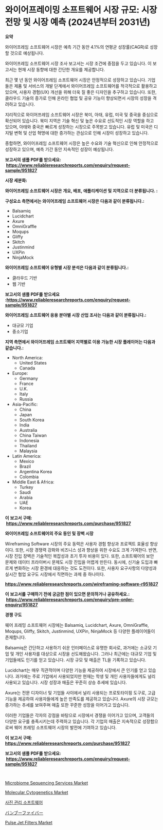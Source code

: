 <p><h1>와이어프레이밍 소프트웨어 시장 규모: 시장 전망 및 시장 예측 (2024년부터 2031년)</h1></p><p><strong>요약</strong></p>
<p><p>와이어프레임 소프트웨어 시장은 예측 기간 동안 4.1%의 연평균 성장률(CAGR)로 성장할 것으로 예상됩니다. </p><p>와이어프레임 소프트웨어 시장 조사 보고서는 시장 조건에 중점을 두고 있습니다. 이 보고서는 현재 시장 동향에 대한 간단한 개요를 제공합니다. </p><p>최근 몇 년 동안 와이어프레임 소프트웨어 시장은 안정적으로 성장하고 있습니다. 기업들은 제품 및 서비스의 개발 단계에서 와이어프레임 소프트웨어를 적극적으로 활용하고 있으며, 사용자 경험(UX) 개선을 위해 더욱 질 좋은 디자인을 추구하고 있습니다. 또한, 클라우드 기술의 증가로 인해 온라인 협업 및 공유 기능이 향상되면서 시장의 성장을 격려하고 있습니다.</p><p>지리적으로 와이어프레임 소프트웨어 시장은 북미, 아태, 유럽, 미국 및 중국을 중심으로 확산되어 있습니다. 북미 지역은 기술 혁신 및 높은 수요로 선도적인 시장 역할을 하고 있으며, 아태와 중국은 빠르게 성장하는 시장으로 주목받고 있습니다. 유럽 및 미국은 디지털 변혁 및 산업 혁명에 대한 증가하는 관심으로 인해 시장이 성장하고 있습니다.</p><p>종합하면, 와이어프레임 소프트웨어 시장은 높은 수요와 기술 혁신으로 인해 안정적으로 성장하고 있으며, 예측 기간 동안 지속적인 성장이 예상됩니다.</p></p>
<p><strong>보고서의 샘플 PDF를 받으세요: &nbsp;<a href="https://www.reliableresearchreports.com/enquiry/request-sample/951827">https://www.reliableresearchreports.com/enquiry/request-sample/951827</a></strong></p>
<p><strong>시장 세분화:</strong></p>
<p><strong> 와이어프레임 소프트웨어 시장은 개요, 배포, 애플리케이션 및 지역으로 더 분류됩니다. :</strong></p>
<p><strong>구성요소 측면에서는 와이어프레임 소프트웨어 시장은 다음과 같이 분류됩니다.:</strong></p>
<p><ul><li>Balsamiq</li><li>Lucidchart</li><li>Axure</li><li>OmniGraffle</li><li>Moqups</li><li>Gliffy</li><li>Skitch</li><li>Justinmind</li><li>UXPin</li><li>NinjaMock</li></ul></p>
<p><strong> 와이어프레임 소프트웨어 유형별 시장 분석은 다음과 같이 분류됩니다.:</strong></p>
<p><ul><li>클라우드 기반</li><li>웹 기반</li></ul></p>
<p><strong>보고서의 샘플 PDF를 받으세요 :<a href="https://www.reliableresearchreports.com/enquiry/request-sample/951827">https://www.reliableresearchreports.com/enquiry/request-sample/951827</a></strong></p>
<p><strong> 와이어프레임 소프트웨어 응용 분야별 시장 산업 조사는 다음과 같이 분류됩니다.:</strong></p>
<p><ul><li>대규모 기업</li><li>중소기업</li></ul></p>
<p><strong>지역 측면에서 와이어프레임 소프트웨어 지역별로 이용 가능한 시장 플레이어는 다음과 같습니다.:</strong></p>
<p><ul>
    <li>
        North America:
        <ul>
            <li>United States</li>
            <li>Canada</li>
        </ul>
    </li>
    <li>
        Europe:
        <ul>
            <li>Germany</li>
            <li>France</li>
            <li>U.K.</li>
            <li>Italy</li>
            <li>Russia</li>
        </ul>
    </li>
    <li>
        Asia-Pacific:
        <ul>
            <li>China</li>
            <li>Japan</li>
            <li>South Korea</li>
            <li>India</li>
            <li>Australia</li>
            <li>China Taiwan</li>
            <li>Indonesia</li>
            <li>Thailand</li>
            <li>Malaysia</li>
        </ul>
    </li>
    <li>
        Latin America:
        <ul>
            <li>Mexico</li>
            <li>Brazil</li>
            <li>Argentina Korea</li>
            <li>Colombia</li>
        </ul>
    </li>
    <li>
        Middle East & Africa:
        <ul>
            <li>Turkey</li>
            <li>Saudi</li>
            <li>Arabia</li>
            <li>UAE</li>
            <li>Korea</li>
        </ul>
    </li>
    </ul></p>
<p><strong>이 보고서 구매: &nbsp;<a href="https://www.reliableresearchreports.com/purchase/951827">https://www.reliableresearchreports.com/purchase/951827</a></strong></p>
<p><strong>와이어프레임 소프트웨어의 주요 동인 및 장벽 시장</strong></p>
<p><p>Wireframing Software 시장의 주요 동력은 사용자 경험 향상과 프로젝트 효율성 향상이다. 또한, 시장 경쟁력 강화와 비즈니스 성과 향상을 위한 수요도 크게 기여한다. 반면, 시장 진입 장벽은 기술적인 복잡성과 초기 투자 비용이 있다. 또한, 소프트웨어의 보안 문제와 데이터 프라이버시 문제도 시장 진입을 어렵게 만든다. 동시에, 신기술 도입과 빠르게 변화하는 시장 환경에 대응하는 것도 도전이다. 또한, 사용자 요구사항의 다양성과 실시간 협업 요구도 시장에서 직면하는 과제 중 하나이다.</p></p>
<p><strong><a href="https://www.reliableresearchreports.com/wireframing-software-r951827">https://www.reliableresearchreports.com/wireframing-software-r951827</a></strong></p>
<p><strong>이 보고서를 구매하기 전에 궁금한 점이 있으면 문의하거나 공유하세요.: &nbsp;<a href="https://www.reliableresearchreports.com/enquiry/pre-order-enquiry/951827">https://www.reliableresearchreports.com/enquiry/pre-order-enquiry/951827</a></strong></p>
<p><strong>경쟁 구도</strong></p>
<p><p>웨어 프레밍 소프트웨어 시장에는 Balsamiq, Lucidchart, Axure, OmniGraffle, Moqups, Gliffy, Skitch, Justinmind, UXPin, NinjaMock 등 다양한 플레이어들이 존재합니다.</p><p>Balsamiq은 간단하고 사용하기 쉬운 인터페이스로 유명한 회사로, 과거에는 소규모 기업 및 개인 사용자를 대상으로 시장을 선도해왔습니다. 그러나 최근에는 대규모 기업 및 기업들에도 인기를 얻고 있습니다. 시장 규모 및 매출은 TL을 기록하고 있습니다.</p><p>Lucidchart는 매우 직관적이며 다양한 기능을 제공하여 시장에서 큰 인기를 얻고 있습니다. 과거에는 주로 기업에서 사용되었지만 현재는 학생 및 개인 사용자들에게도 널리 사용되고 있습니다. 시장 성장과 매출은 꾸준히 상승 추세에 있습니다.</p><p>Axure는 전문 디자이너 및 기업들 사이에서 널리 사용되는 프로토타이핑 도구로, 고급 기능을 제공하여 사용자들에게 높은 만족도를 제공하고 있습니다. Axure의 시장 규모는 증가하는 추세를 보여주며 매출 또한 꾸준한 성장을 이어가고 있습니다.</p><p>이러한 기업들은 각자의 강점을 바탕으로 시장에서 경쟁을 이어가고 있으며, 고객들의 다양한 요구를 충족시키는데 주력하고 있습니다. 각 기업의 매출은 지속적으로 성장함으로써 웨어 프레밍 소프트웨어 시장의 발전에 기여하고 있습니다.</p></p>
<p><strong>이 보고서 구매: &nbsp; <a href="https://www.reliableresearchreports.com/purchase/951827">https://www.reliableresearchreports.com/purchase/951827</a></strong></p>
<p><strong>보고서의 샘플 PDF를 받으세요: &nbsp;<a href="https://www.reliableresearchreports.com/enquiry/request-sample/951827">https://www.reliableresearchreports.com/enquiry/request-sample/951827</a></strong><strong></strong></p>
<p>&nbsp;</p>
<p><p><a href="https://github.com/markusgodoy/Market-Research-Report-List-3/blob/main/microbiome-sequencing-services-market.md">Microbiome Sequencing Services Market</a></p><p><a href="https://github.com/arionmp/Market-Research-Report-List-3/blob/main/molecular-cytogenetics-market.md">Molecular Cytogenetics Market</a></p><p><a href="https://github.com/rcabello548/Market-Research-Report-List-1/blob/main/842466346252.md">사진 관리 소프트웨어</a></p><p><a href="https://medium.com/@reyeshowell655/%E7%AB%B9%E7%B9%8A%E7%B6%AD%E5%B8%82%E5%A0%B4-%E5%B8%82%E5%A0%B4cagr-%E5%B8%82%E5%A0%B4%E3%83%88%E3%83%AC%E3%83%B3%E3%83%89-%E3%81%8A%E3%82%88%E3%81%B3%E6%88%90%E9%95%B7%E6%88%A6%E7%95%A5%E3%81%AB%E5%AF%BE%E3%81%99%E3%82%8B%E6%B4%9E%E5%AF%9F-f23894c429f6">バンブーファイバー</a></p><p><a href="https://view.publitas.com/reportprime-1/pulse-jet-filters-market-size-and-market-trends-complete-industry-overview-2024-to-2031/">Pulse Jet Filters Market</a></p></p>